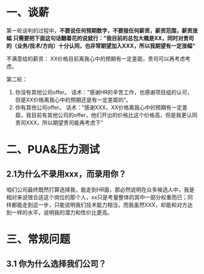 # 一、谈薪
第一轮谈判的过程中，**不要说任何预期数字，不要报任何薪资，薪资范围，薪资涨幅**
**只需要把下面这句话翻着花的说就行：”我目前的总包大概是XX，同时对贵司的（业务/技术/方向）十分认同，也非常期望加入XXX，所以我期望有一定涨幅“**

不满意给的薪资：
XX价格目前离我心中的预期有一定差距，贵司可以再考虑考虑。

第二轮：
1. 你没有其他公司offer。
话术：”感谢HR的辛苦工作，也感谢项目组的认可，但是XX价格离我心中的预期还是有一定差距的“。
2. 你有其他公司offer。
话术：”感谢XXX，XX价格离我心中的预期有一定差距，我目前有其他公司的offer，他们开出的价格比这个价格高，但是我更认同贵司XXX，所以期望贵司能再考虑下“

# 二、PUA&压力测试

## 2.1为什么不录用xxx，而录用你？
咱们公司最终既然打算选择我，能走到HR面，那必然说明在众多候选人中，我是相对来说很合适这个岗位的那个人，xx只是考量整体的其中一部分权重而已；同样都能走到这一步，只能说明我们技术能力相当，而我虽然XXX，却能和对方达到一样的水平，说明我的潜力和性价比更高。

# 三、常规问题
## 3.1 你为什么选择我们公司？
